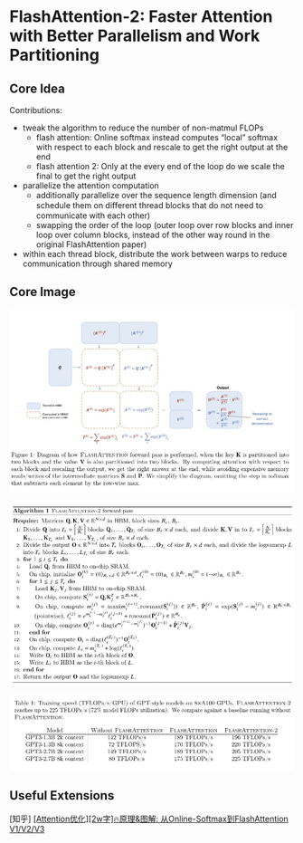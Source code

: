 # FlashAttention-2: Faster Attention with Better Parallelism and Work Partitioning

## Core Idea
Contributions: 
- tweak the algorithm to reduce the number of non-matmul FLOPs
  - flash attention: Online softmax instead computes “local” softmax with respect to each block and rescale to get the right output at the end
  - flash attention 2: Only at the every end of the loop do we scale the final to get the right output
- parallelize the attention computation
  - additionally parallelize over the sequence length dimension (and schedule them on diﬀerent thread blocks that do not need to communicate with each other)
  - swapping the order of the loop (outer loop over row blocks and inner loop over column blocks, instead of the other way round in the original FlashAttention paper)
- within each thread block, distribute the work between warps to reduce communication through shared memory

## Core Image
![Figure 2](fig.2.jpg)

![Algorithm 1](algo.1.jpg)

![Table 1](table.1.jpg)

## Useful Extensions
[知乎] [[Attention优化][2w字]🔥原理&图解: 从Online-Softmax到FlashAttention V1/V2/V3](https://zhuanlan.zhihu.com/p/668888063)